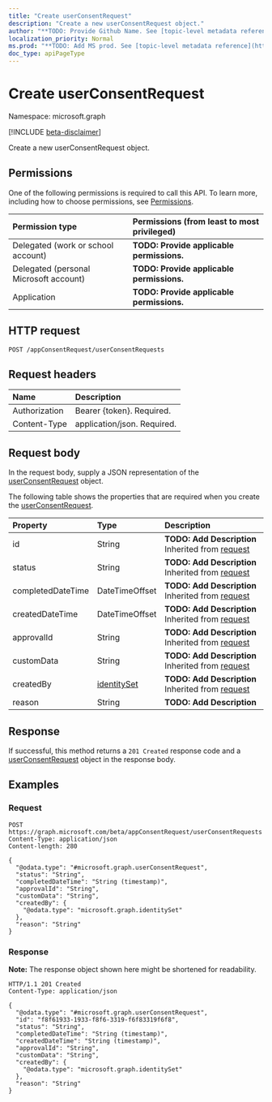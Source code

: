 ```yaml
---
title: "Create userConsentRequest"
description: "Create a new userConsentRequest object."
author: "**TODO: Provide Github Name. See [topic-level metadata reference](https://msgo.azurewebsites.net/add/document/guidelines/metadata.html#topic-level-metadata)**"
localization_priority: Normal
ms.prod: "**TODO: Add MS prod. See [topic-level metadata reference](https://msgo.azurewebsites.net/add/document/guidelines/metadata.html#topic-level-metadata)**"
doc_type: apiPageType
---
```


# Create userConsentRequest
Namespace: microsoft.graph

[!INCLUDE [beta-disclaimer](../../includes/beta-disclaimer.md)]

Create a new userConsentRequest object.

## Permissions
One of the following permissions is required to call this API. To learn more, including how to choose permissions, see [Permissions](/graph/permissions-reference).

|Permission type|Permissions (from least to most privileged)|
|:---|:---|
|Delegated (work or school account)|**TODO: Provide applicable permissions.**|
|Delegated (personal Microsoft account)|**TODO: Provide applicable permissions.**|
|Application|**TODO: Provide applicable permissions.**|

## HTTP request

<!-- {
  "blockType": "ignored"
}
-->
``` http
POST /appConsentRequest/userConsentRequests
```

## Request headers
|Name|Description|
|:---|:---|
|Authorization|Bearer {token}. Required.|
|Content-Type|application/json. Required.|

## Request body
In the request body, supply a JSON representation of the [userConsentRequest](../resources/userconsentrequest.md) object.

The following table shows the properties that are required when you create the [userConsentRequest](../resources/userconsentrequest.md).

|Property|Type|Description|
|:---|:---|:---|
|id|String|**TODO: Add Description** Inherited from [request](../resources/request.md)|
|status|String|**TODO: Add Description** Inherited from [request](../resources/request.md)|
|completedDateTime|DateTimeOffset|**TODO: Add Description** Inherited from [request](../resources/request.md)|
|createdDateTime|DateTimeOffset|**TODO: Add Description** Inherited from [request](../resources/request.md)|
|approvalId|String|**TODO: Add Description** Inherited from [request](../resources/request.md)|
|customData|String|**TODO: Add Description** Inherited from [request](../resources/request.md)|
|createdBy|[identitySet](../resources/identityset.md)|**TODO: Add Description** Inherited from [request](../resources/request.md)|
|reason|String|**TODO: Add Description**|



## Response

If successful, this method returns a `201 Created` response code and a [userConsentRequest](../resources/userconsentrequest.md) object in the response body.

## Examples

### Request
<!-- {
  "blockType": "request",
  "name": "create_userconsentrequest_from_"
}
-->
``` http
POST https://graph.microsoft.com/beta/appConsentRequest/userConsentRequests
Content-Type: application/json
Content-length: 280

{
  "@odata.type": "#microsoft.graph.userConsentRequest",
  "status": "String",
  "completedDateTime": "String (timestamp)",
  "approvalId": "String",
  "customData": "String",
  "createdBy": {
    "@odata.type": "microsoft.graph.identitySet"
  },
  "reason": "String"
}
```


### Response
**Note:** The response object shown here might be shortened for readability.
<!-- {
  "blockType": "response",
  "truncated": true,
  "@odata.type": "microsoft.graph.userConsentRequest"
}
-->
``` http
HTTP/1.1 201 Created
Content-Type: application/json

{
  "@odata.type": "#microsoft.graph.userConsentRequest",
  "id": "f8f61933-1933-f8f6-3319-f6f83319f6f8",
  "status": "String",
  "completedDateTime": "String (timestamp)",
  "createdDateTime": "String (timestamp)",
  "approvalId": "String",
  "customData": "String",
  "createdBy": {
    "@odata.type": "microsoft.graph.identitySet"
  },
  "reason": "String"
}
```

